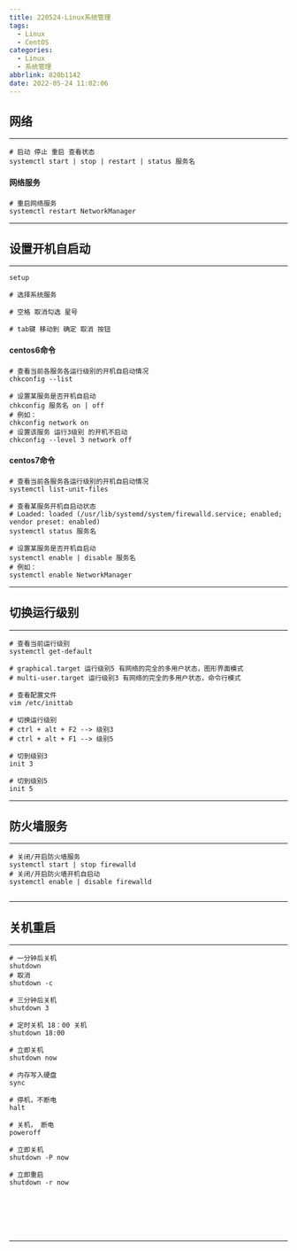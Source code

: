 ```yaml
---
title: 220524-Linux系统管理
tags:
  - Linux
  - CentOS
categories:
  - Linux
  - 系统管理
abbrlink: 820b1142
date: 2022-05-24 11:02:06
---
```



## 网络

---
```shell
# 启动 停止 重启 查看状态
systemctl start | stop | restart | status 服务名

```

#### 网络服务
```shell
# 重启网络服务
systemctl restart NetworkManager
```
---


## 设置开机自启动

---
```shell
setup

# 选择系统服务

# 空格 取消勾选 星号

# tab键 移动到 确定 取消 按钮

```

#### centos6命令
```shell
# 查看当前各服务各运行级别的开机自启动情况
chkconfig --list

# 设置某服务是否开机自启动
chkconfig 服务名 on | off
# 例如：
chkconfig network on
# 设置该服务 运行3级别 的开机不启动
chkconfig --level 3 network off

```

#### centos7命令
```shell
# 查看当前各服务各运行级别的开机自启动情况
systemctl list-unit-files

# 查看某服务开机自启动状态
# Loaded: loaded (/usr/lib/systemd/system/firewalld.service; enabled; vendor preset: enabled)
systemctl status 服务名

# 设置某服务是否开机自启动
systemctl enable | disable 服务名
# 例如：
systemctl enable NetworkManager

```

---





## 切换运行级别

---
```shell
# 查看当前运行级别
systemctl get-default

# graphical.target 运行级别5 有网络的完全的多用户状态，图形界面模式
# multi-user.target 运行级别3 有网络的完全的多用户状态，命令行模式

# 查看配置文件
vim /etc/inittab

# 切换运行级别
# ctrl + alt + F2 --> 级别3
# ctrl + alt + F1 --> 级别5

# 切到级别3
init 3

# 切到级别5
init 5

```
---


## 防火墙服务

---
```shell
# 关闭/开启防火墙服务
systemctl start | stop firewalld
# 关闭/开启防火墙开机自启动
systemctl enable | disable firewalld


```
---



## 关机重启

---
```shell
# 一分钟后关机
shutdown
# 取消
shutdown -c

# 三分钟后关机
shutdown 3

# 定时关机 18：00 关机
shutdown 18:00

# 立即关机
shutdown now

# 内存写入硬盘
sync

# 停机，不断电
halt

# 关机， 断电
poweroff

# 立即关机
shutdown -P now

# 立即重启
shutdown -r now







```
---

